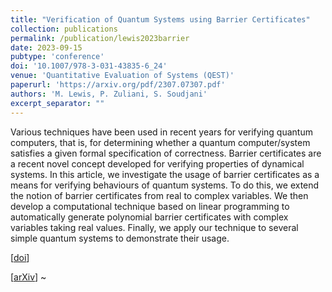 ```yaml
---
title: "Verification of Quantum Systems using Barrier Certificates"
collection: publications
permalink: /publication/lewis2023barrier
date: 2023-09-15
pubtype: 'conference'
doi: '10.1007/978-3-031-43835-6_24'
venue: 'Quantitative Evaluation of Systems (QEST)'
paperurl: 'https://arxiv.org/pdf/2307.07307.pdf'
authors: 'M. Lewis, P. Zuliani, S. Soudjani'
excerpt_separator: ""
---
```

Various techniques have been used in recent years for verifying quantum computers, that is, for determining whether a quantum computer/system satisfies a given formal specification of correctness. Barrier certificates are a recent novel concept developed for verifying properties of dynamical systems. In this article, we investigate the usage of barrier certificates as a means for verifying behaviours of quantum systems. To do this, we extend the notion of barrier certificates from real to complex variables. We then develop a computational technique based on linear programming to automatically generate polynomial barrier certificates with complex variables taking real values. Finally, we apply our technique to several simple quantum systems to demonstrate their usage.

\[[doi](https://doi.org/10.1007/978-3-031-43835-6_24)\]

\[[arXiv](https://arxiv.org/abs/2307.07307)\]
~                                                 
